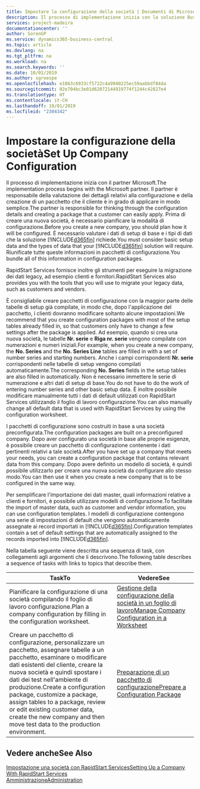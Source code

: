 ```yaml
---
title: Impostare la configurazione della società | Documenti di Microsoft
description: Il processo di implementazione inizia con la soluzione Business Central necessaria. Riunificate tutte queste informazioni nei pacchetti di configurazione.
services: project-madeira
documentationcenter: ''
author: SorenGP
ms.service: dynamics365-business-central
ms.topic: article
ms.devlang: na
ms.tgt_pltfrm: na
ms.workload: na
ms.search.keywords: ''
ms.date: 10/01/2019
ms.author: sgroespe
ms.openlocfilehash: e1863c6933cf5722c4a9940225ec59aabbdf84da
ms.sourcegitcommit: 02e704bc3e01d62072144919774f1244c42827e4
ms.translationtype: HT
ms.contentlocale: it-CH
ms.lasthandoff: 10/01/2019
ms.locfileid: "2304342"
---
```

# <a name="set-up-company-configuration"></a><span data-ttu-id="59813-104">Impostare la configurazione della società</span><span class="sxs-lookup"><span data-stu-id="59813-104">Set Up Company Configuration</span></span>
<span data-ttu-id="59813-105">Il processo di implementazione inizia con il partner Microsoft.</span><span class="sxs-lookup"><span data-stu-id="59813-105">The implementation process begins with the Microsoft partner.</span></span> <span data-ttu-id="59813-106">Il partner è responsabile della valutazione dei dettagli relativi alla configurazione e della creazione di un pacchetto che il cliente è in grado di applicare in modo semplice.</span><span class="sxs-lookup"><span data-stu-id="59813-106">The partner is responsible for thinking through the configuration details and creating a package that a customer can easily apply.</span></span> <span data-ttu-id="59813-107">Prima di creare una nuova società, è necessario pianificare la modalità di configurazione.</span><span class="sxs-lookup"><span data-stu-id="59813-107">Before you create a new company, you should plan how it will be configured.</span></span> <span data-ttu-id="59813-108">È necessario valutare i dati di setup di base e i tipi di dati che la soluzione [!INCLUDE[d365fin](includes/d365fin_md.md)] richiede.</span><span class="sxs-lookup"><span data-stu-id="59813-108">You must consider basic setup data and the types of data that your [!INCLUDE[d365fin](includes/d365fin_md.md)] solution will require.</span></span> <span data-ttu-id="59813-109">Riunificate tutte queste informazioni in pacchetti di configurazione.</span><span class="sxs-lookup"><span data-stu-id="59813-109">You bundle all of this information in configuration packages.</span></span>

<span data-ttu-id="59813-110">RapidStart Services fornisce inoltre gli strumenti per eseguire la migrazione dei dati legacy, ad esempio clienti e fornitori.</span><span class="sxs-lookup"><span data-stu-id="59813-110">RapidStart Services also provides you with the tools that you will use to migrate your legacy data, such as customers and vendors.</span></span>  

<span data-ttu-id="59813-111">È consigliabile creare pacchetti di configurazione con la maggior parte delle tabelle di setup già compilate, in modo che, dopo l'applicazione del pacchetto, i clienti dovranno modificare soltanto alcune impostazioni.</span><span class="sxs-lookup"><span data-stu-id="59813-111">We recommend that you create configuration packages with most of the setup tables already filled in, so that customers only have to change a few settings after the package is applied.</span></span> <span data-ttu-id="59813-112">Ad esempio, quando si crea una nuova società, le tabelle **Nr. serie** e **Riga nr. serie** vengono compilate con numerazioni e numeri iniziali.</span><span class="sxs-lookup"><span data-stu-id="59813-112">For example, when you create a new company, the **No. Series** and the **No. Series Line** tables are filled in with a set of number series and starting numbers.</span></span> <span data-ttu-id="59813-113">Anche i campi corrispondenti **Nr. serie** corrispondenti nelle tabelle di setup vengono compilati automaticamente.</span><span class="sxs-lookup"><span data-stu-id="59813-113">The corresponding **No. Series** fields in the setup tables are also filled in automatically.</span></span> <span data-ttu-id="59813-114">Non è necessario immettere le serie di numerazione e altri dati di setup di base.</span><span class="sxs-lookup"><span data-stu-id="59813-114">You do not have to do the work of entering number series and other basic setup data.</span></span> <span data-ttu-id="59813-115">È inoltre possibile modificare manualmente tutti i dati di default utilizzati con RapidStart Services utilizzando il foglio di lavoro configurazione.</span><span class="sxs-lookup"><span data-stu-id="59813-115">You can also manually change all default data that is used with RapidStart Services by using the configuration worksheet.</span></span>  

<span data-ttu-id="59813-116">I pacchetti di configurazione sono costruiti in base a una società preconfigurata.</span><span class="sxs-lookup"><span data-stu-id="59813-116">The configuration packages are built on a preconfigured company.</span></span> <span data-ttu-id="59813-117">Dopo aver configurato una società in base alle proprie esigenze, è possibile creare un pacchetto di configurazione contenente i dati pertinenti relativi a tale società.</span><span class="sxs-lookup"><span data-stu-id="59813-117">After you have set up a company that meets your needs, you can create a configuration package that contains relevant data from this company.</span></span> <span data-ttu-id="59813-118">Dopo avere definito un modello di società, è quindi possibile utilizzarlo per creare una nuova società da configurare allo stesso modo.</span><span class="sxs-lookup"><span data-stu-id="59813-118">You can then use it when you create a new company that is to be configured in the same way.</span></span>  

<span data-ttu-id="59813-119">Per semplificare l'importazione dei dati master, quali informazioni relative a clienti e fornitori, è possibile utilizzare modelli di configurazione.</span><span class="sxs-lookup"><span data-stu-id="59813-119">To facilitate the import of master data, such as customer and vendor information, you can use configuration templates.</span></span> <span data-ttu-id="59813-120">I modelli di configurazione contengono una serie di impostazioni di default che vengono automaticamente assegnate ai record importati in [!INCLUDE[d365fin](includes/d365fin_md.md)].</span><span class="sxs-lookup"><span data-stu-id="59813-120">Configuration templates contain a set of default settings that are automatically assigned to the records imported into [!INCLUDE[d365fin](includes/d365fin_md.md)].</span></span>

<span data-ttu-id="59813-121">Nella tabella seguente viene descritta una sequenza di task, con collegamenti agli argomenti che li descrivono.</span><span class="sxs-lookup"><span data-stu-id="59813-121">The following table describes a sequence of tasks with links to topics that describe them.</span></span>

|<span data-ttu-id="59813-122">**Task**</span><span class="sxs-lookup"><span data-stu-id="59813-122">**To**</span></span>|<span data-ttu-id="59813-123">**Vedere**</span><span class="sxs-lookup"><span data-stu-id="59813-123">**See**</span></span>|  
|------------|-------------|  
|<span data-ttu-id="59813-124">Pianificare la configurazione di una società compilando il foglio di lavoro configurazione.</span><span class="sxs-lookup"><span data-stu-id="59813-124">Plan a company configuration by filling in the configuration worksheet.</span></span>|[<span data-ttu-id="59813-125">Gestione della configurazione della società in un foglio di lavoro</span><span class="sxs-lookup"><span data-stu-id="59813-125">Manage Company Configuration in a Worksheet</span></span>](admin-how-to-manage-company-configuration-in-a-worksheet.md)|  
|<span data-ttu-id="59813-126">Creare un pacchetto di configurazione, personalizzare un pacchetto, assegnare tabelle a un pacchetto, esaminare o modificare dati esistenti del cliente, creare la nuova società e quindi spostare i dati dei test nell'ambiente di produzione.</span><span class="sxs-lookup"><span data-stu-id="59813-126">Create a configuration package, customize a package, assign tables to a package, review or edit existing customer data, create the new company and then move test data to the production environment.</span></span>|[<span data-ttu-id="59813-127">Preparazione di un pacchetto di configurazione</span><span class="sxs-lookup"><span data-stu-id="59813-127">Prepare a Configuration Package</span></span>](admin-how-to-prepare-a-configuration-package.md)| 

## <a name="see-also"></a><span data-ttu-id="59813-128">Vedere anche</span><span class="sxs-lookup"><span data-stu-id="59813-128">See Also</span></span>  
[<span data-ttu-id="59813-129">Impostazione una società con RapidStart Services</span><span class="sxs-lookup"><span data-stu-id="59813-129">Setting Up a Company With RapidStart Services</span></span>](admin-set-up-a-company-with-rapidstart.md)  
[<span data-ttu-id="59813-130">Amministrazione</span><span class="sxs-lookup"><span data-stu-id="59813-130">Administration</span></span>](admin-setup-and-administration.md)
